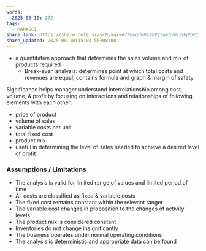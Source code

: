 ```yaml
---
words:
  2025-08-10: 172
tags:
  - MANASCI
share_link: https://share.note.sx/yc0vvqxw#7F0uqOeRA9mVzSqvGvOi2Oq96E1ijSB68AuL0y5mVQ4
share_updated: 2025-08-10T15:04:55+08:00
---
```

- a quantitative approach that determines the sales volume and mix of products required
    - Break-even analysis: determines point at which total costs and revenues are equal; contains formula and graph & margin of safety

Significance
helps manager understand interrelationship among cost, volume, & profit by focusing on interactions and relationships of following elements with each other:
- price of product
-  volume of sales
-  variable costs per unit
- total fixed cost
- product mix  
- useful in determining the level of sales needed to achieve a desired level of profit
  
### Assumptions / Limitations
- The analysis is valid for limited range of values and limited period of time
- All costs are classified as fixed & variable costs
- The fixed cost remains constant within the relevant ranger
- The variable cost changes in proposition to the changes of activity levels
- The product mix is considered constant
- Inventories do not change insignificantly
- The business operates under normal operating conditions
- The analysis is deterministic and appropriate data can be found
